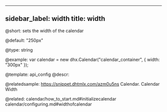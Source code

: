 
---
sidebar_label: width
title: width
---          

@short: 
sets the width of the calendar


@default:
"250px"


@type: string

@example: 
var calendar = new dhx.Calendar("calendar_container", {
   width: "300px"
});


@template:	api_config
@descr: 


@relatedsample:
https://snippet.dhtmlx.com/azm0u5ns	Calendar. Calendar Width

@related: 
calendar/how_to_start.md#initializecalendar
calendar/configuring.md#widthofcalendar
